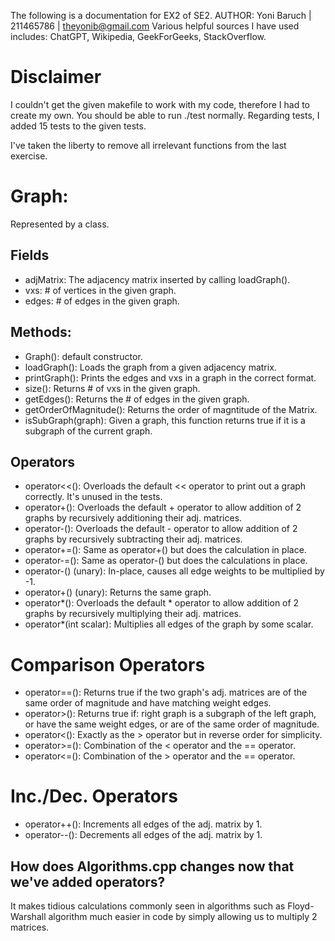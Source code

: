         
The following is a documentation for EX2 of SE2.
AUTHOR: Yoni Baruch | 211465786 | theyonib@gmail.com
Various helpful sources I have used includes: ChatGPT, Wikipedia, GeekForGeeks, StackOverflow.
# Disclaimer
I couldn't get the given makefile to work with my code, therefore I had to create my own. You should be able to run ./test normally.
Regarding tests, I added 15 tests to the given tests.

I've taken the liberty to remove all irrelevant functions from the last exercise.
# Graph:
Represented by a class.
## Fields
* adjMatrix: The adjacency matrix inserted by calling loadGraph().
* vxs: # of vertices in the given graph.
* edges: # of edges in the given graph.
## Methods:
* Graph(): default constructor.
* loadGraph(): Loads the graph from a given adjacency matrix.
* printGraph(): Prints the edges and vxs in a graph in the correct format.
* size(): Returns # of vxs in the given graph.
* getEdges(): Returns the # of edges in the given graph.
* getOrderOfMagnitude(): Returns the order of magntitude of the Matrix.
* isSubGraph(graph): Given a graph, this function returns true if it is a subgraph of the current graph.
## Operators
* operator<<(): Overloads the default << operator to print out a graph correctly. It's unused in the tests.
* operator+(): Overloads the default + operator to allow addition of 2 graphs by recursively additioning their adj. matrices.
* operator-(): Overloads the default - operator to allow addition of 2 graphs by recursively subtracting their adj. matrices.
* operator+=(): Same as operator+() but does the calculation in place.
* operator-=(): Same as operator-() but does the calculations in place.
* operator-() (unary): In-place, causes all edge weights to be multiplied by -1.
* operator+() (unary): Returns the same graph.
* operator*(): Overloads the default * operator to allow addition of 2 graphs by recursively multiplying their adj. matrices.
* operator*(int scalar): Multiplies all edges of the graph by some scalar.
# Comparison Operators
* operator==(): Returns true if the two graph's adj. matrices are of the same order of magnitude and have matching weight edges.
* operator>(): Returns true if: right graph is a subgraph of the left graph, or have the same weight edges, or are of the same order of magnitude.
* operator<(): Exactly as the > operator but in reverse order for simplicity.
* operator>=(): Combination of the < operator and the == operator.
* operator<=(): Combination of the > operator and the == operator.
# Inc./Dec. Operators
* operator++(): Increments all edges of the adj. matrix by 1.
* operator--(): Decrements all edges of the adj. matrix by 1.


## How does Algorithms.cpp changes now that we've added operators?
It makes tidious calculations commonly seen in algorithms such as Floyd-Warshall algorithm much easier in code by simply allowing us to multiply 2 matrices.

